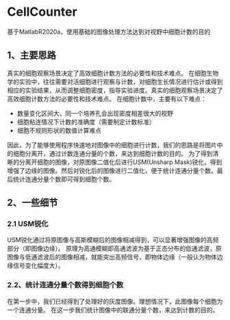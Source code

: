# CellCounter
基于MatlabR2020a，使用基础的图像处理方法达到对视野中细胞计数的目的

## 1、主要思路
  真实的细胞观察场景决定了高效细胞计数方法的必要性和技术难点。
  在细胞生物学的实验中，往往需要对活细胞进行观察与计数，对细胞生长情况进行估计或得到相应的实验结果，从而调整细胞密度，指导实验进度。真实的细胞观察场景决定了高效细胞计数方法的必要性和技术难点。
  在细胞计数中，主要有以下难点：
  + 数量变化区间大，同一个培养孔会出现密度相差很大的视野
  + 细胞粘连情况下计数的准确度（需要制定计数标准）
  + 细胞不规则形状的数值计算难点

  因此，为了能够使用程序快速地对图像中的细胞进行计数，我们的思路是将图片中的细胞分离开，通过计数连通分量的个数，来达到细胞计数的目的。
  为了得到清晰的分离开细胞的图像，对原图像二值化后进行USM(Unsharp Mask)锐化，得到增强了边缘的图像。然后对锐化后的图像进行二值化，便于统计连通分量个数。最后统计连通分量个数即可得到细胞个数。

## 2、一些细节
### 2.1 USM锐化 
USM锐化通过将原图像与高斯模糊后的图像相减得到，可以显著增强图像的高频部分（即图像边缘）。
原理为高通模糊即高通滤波为基于正态分布的低通滤波，原图像与低通滤波后的图像相减，就能突出高频信号，即物体边缘（一般认为物体边缘信号变化幅度大）。

### 2.2、统计连通分量个数得到细胞个数 
在第一步中，我们已经得到了处理好的灰度图像。理想情况下，此图像每个细胞为一个连通分量。
在这一步我们统计图像中的联通分量个数，来达到计数的目的。






